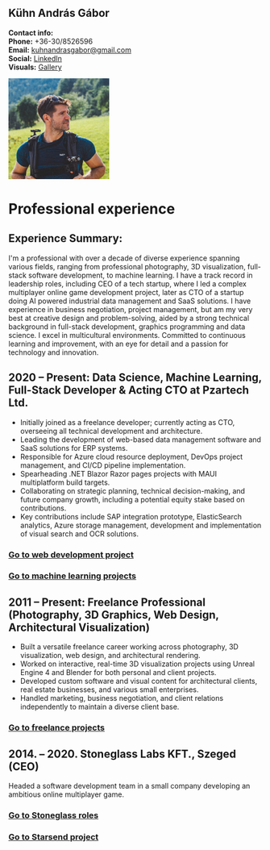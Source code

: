 ## Kühn András Gábor

**Contact info:**  
**Phone:** +36-30/8526596    
**Email:** [kuhnandrasgabor@gmail.com](mailto:kuhnandrasgabor@gmail.com)  
**Social:** [LinkedIn](https://www.linkedin.com/in/andrew-k%C3%BChn-58251070/)  
**Visuals:** [Gallery](https://drive.google.com/drive/u/1/folders/17BtC\_NqO1VWdKJ8OTOcvbAuNRcr1uOjr)

<img src="../images/profile.jpg" alt="profile_picture" width="200">

# Professional experience

## Experience Summary:

I'm a professional with over a decade of diverse experience spanning various fields, ranging from professional photography, 3D visualization, full-stack software
development, to machine learning. I have a track record in leadership roles, including CEO of a tech startup, where I led a
complex multiplayer online game development project, later as CTO of a startup doing AI powered industrial data management and SaaS solutions. 
I have experience in business negotiation, project management, but am my very best at creative design and problem-solving, aided by a strong technical background in full-stack development, graphics programming and data science. I excel in multicultural
environments. Committed to continuous learning and improvement, with an eye for detail and a passion for technology and innovation.

## 2020 – Present: Data Science, Machine Learning, Full-Stack Developer & Acting CTO at Pzartech Ltd.


* Initially joined as a freelance developer; currently acting as CTO, overseeing all technical development and architecture.
* Leading the development of web-based data management software and SaaS solutions for ERP systems.
* Responsible for Azure cloud resource deployment, DevOps project management, and CI/CD pipeline implementation.
* Spearheading .NET Blazor Razor pages projects with MAUI multiplatform build targets.
* Collaborating on strategic planning, technical decision-making, and future company growth, including a potential equity stake based on contributions.
* Key contributions include SAP integration prototype, ElasticSearch analytics, Azure storage management, development and implementation of visual search and OCR solutions.


### [Go to web development project](../sections/experience/pzartech/pzartech-webdev_en.md)

### [Go to machine learning projects](../sections/experience/pzartech/pzartech-ml_en.md)

## 2011 – Present: Freelance Professional (Photography, 3D Graphics, Web Design, Architectural Visualization)


* Built a versatile freelance career working across photography, 3D visualization, web design, and architectural rendering.
* Worked on interactive, real-time 3D visualization projects using Unreal Engine 4 and Blender for both personal and client projects.
* Developed custom software and visual content for architectural clients, real estate businesses, and various small enterprises.
* Handled marketing, business negotiation, and client relations independently to maintain a diverse client base.


### [Go to freelance projects](../generated/sections/experience/freelance/freelance-expanded_en.md)

## 2014\. – 2020\. Stoneglass Labs KFT., Szeged (CEO)


Headed a software development team in a small company developing an ambitious online multiplayer game.


### [Go to Stoneglass roles](../sections/experience/stoneglass/stoneglass-roles_en.md)

### [Go to Starsend project](../generated/sections/experience/starsend/starsend_en.md)

